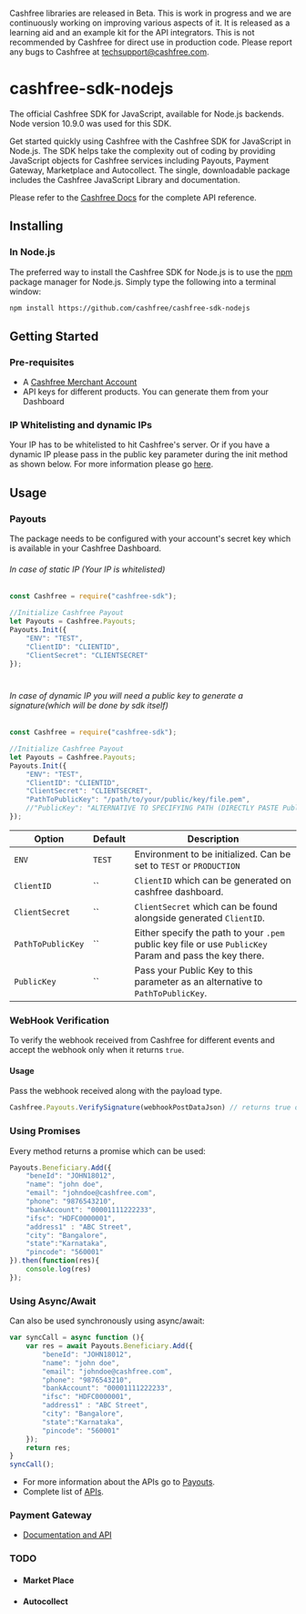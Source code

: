 Cashfree libraries are released in Beta. This is work in progress and we are continuously working on improving various aspects of it. It is released as a learning aid and an example kit for the API integrators. This is not recommended by Cashfree for direct use in production code. Please report any bugs to Cashfree at techsupport@cashfree.com.
# cashfree-sdk-nodejs

The official Cashfree SDK for JavaScript, available for Node.js backends. Node version 10.9.0 was used for this SDK.

Get started quickly using Cashfree with the Cashfree SDK for JavaScript in Node.js. The SDK helps take the complexity out of coding by providing JavaScript objects for Cashfree services including Payouts, Payment Gateway, Marketplace and Autocollect. The single, downloadable package includes the Cashfree JavaScript Library and documentation.

Please refer to the [Cashfree Docs](https://docs.cashfree.com/docs/)  for the complete API reference.

## Installing
### In Node.js

The preferred way to install the Cashfree SDK for Node.js is to use the [npm](http://npmjs.org) package manager for Node.js. Simply type the following into a terminal window:
```sh
npm install https://github.com/cashfree/cashfree-sdk-nodejs
```

## Getting Started
### Pre-requisites
  - A [Cashfree Merchant Account](https://merchant.cashfree.com/merchant/sign-up)
  - API keys for different products. You can generate them from your Dashboard
### IP Whitelisting and dynamic IPs
Your IP has to be whitelisted to hit Cashfree's server. Or if you have a dynamic IP please pass in the public key parameter during the init method as shown below. For more information please go [here](https://dev.cashfree.com/development/quickstart#ip-whitelisting).
## Usage
### Payouts
The package needs to be configured with your account's secret key which is available in your Cashfree Dashboard.
###### In case of static IP (Your IP is whitelisted)
```js
const Cashfree = require("cashfree-sdk");

//Initialize Cashfree Payout
let Payouts = Cashfree.Payouts;
Payouts.Init({
    "ENV": "TEST", 
    "ClientID": "CLIENTID",
    "ClientSecret": "CLIENTSECRET"
});
```
#
###### In case of dynamic IP you will need a public key to generate a signature(which will be done by sdk itself)
```js
const Cashfree = require("cashfree-sdk");

//Initialize Cashfree Payout
let Payouts = Cashfree.Payouts;
Payouts.Init({
    "ENV": "TEST", 
    "ClientID": "CLIENTID",
    "ClientSecret": "CLIENTSECRET",
    "PathToPublicKey": "/path/to/your/public/key/file.pem",
    //"PublicKey": "ALTERNATIVE TO SPECIFYING PATH (DIRECTLY PASTE PublicKey)"
});
```
| Option              | Default                       | Description                                                                           |
| ------------------- | ----------------------------- | ------------------------------------------------------------------------------------- |
| `ENV`        | `TEST`                        | Environment to be initialized. Can be set to `TEST` or `PRODUCTION` |
| `ClientID` | ``                             | `ClientID` which can be generated on cashfree dashboard.                  |
| `ClientSecret`         | ``                        | `ClientSecret` which can be found alongside generated `ClientID`.                        |
| `PathToPublicKey`         | ``                        | Either specify the path to your `.pem` public key file or use `PublicKey` Param and pass the key there.                        |
| `PublicKey`         | ``                        | Pass your Public Key to this parameter as an alternative to `PathToPublicKey`.                        |


### WebHook Verification

To verify the webhook received from Cashfree for different events and accept the webhook only when it returns `true`.

#### Usage
Pass the webhook received along with the payload type.

```js
Cashfree.Payouts.VerifySignature(webhookPostDataJson) // returns true or false
```


### Using Promises
Every method returns a promise which can be used:
```js
Payouts.Beneficiary.Add({
	"beneId": "JOHN18012", 
	"name": "john doe",
	"email": "johndoe@cashfree.com", 
	"phone": "9876543210", 
	"bankAccount": "00001111222233", 
	"ifsc": "HDFC0000001", 
	"address1" : "ABC Street", 
	"city": "Bangalore", 
	"state":"Karnataka", 
	"pincode": "560001"
}).then(function(res){
	console.log(res)
});
```

### Using Async/Await
Can also be used synchronously using async/await:

```js
var syncCall = async function (){
	var res = await Payouts.Beneficiary.Add({
		"beneId": "JOHN18012", 
		"name": "john doe",
		"email": "johndoe@cashfree.com", 
		"phone": "9876543210", 
		"bankAccount": "00001111222233", 
		"ifsc": "HDFC0000001", 
		"address1" : "ABC Street", 
		"city": "Bangalore", 
		"state":"Karnataka", 
		"pincode": "560001"
	});
	return res;
}
syncCall();
```
- For more information about the APIs go to [Payouts](Payouts).
- Complete list of [APIs](https://docs.cashfree.com/docs/payout/guide/#fetch-beneficiary-id).

### Payment Gateway
- [Documentation and API](./PG/README.md)

### TODO
- #### Market Place
- #### Autocollect
